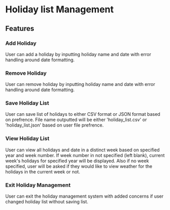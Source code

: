 # Holiday list Management

## Features

### Add Holiday
User can add a holiday by inputting holiday name and date with error handling around date formatting.


### Remove Holiday
User can remove holiday by inputting holiday name and date with error handling around date formatting.


### Save Holiday List
User can save list of holidays to either CSV format or JSON format based on prefrence. File name outputted will be either 'holiday_list.csv' or 'holiday_list.json' based on user file prefrence. 

### View Holiday List
User can view all holidays and date in a distinct week based on specified year and week number. If week number in not specified (left blank), current week's holidays for specified year will be displayed. Also if no week specified, user will be asked if they would like to view weather for the holidays in the current week or not. 


### Exit Holiday Management
User can exit the holiday management system with added concerns if user changed holiday list without saving list.